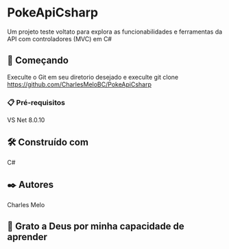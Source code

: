 # PokeApiCsharp

Um projeto teste voltato para explora as funcionabilidades e ferramentas da API com controladores (MVC) em C#

## 🚀 Começando

Execulte o Git em seu diretorio desejado e execulte git clone https://github.com/CharlesMeloBC/PokeApiCsharp


### 📋 Pré-requisitos

VS Net 8.0.10

## 🛠️ Construído com
C# 

## ✒️ Autores
Charles Melo 

## 🎁 Grato a Deus por minha capacidade de aprender

